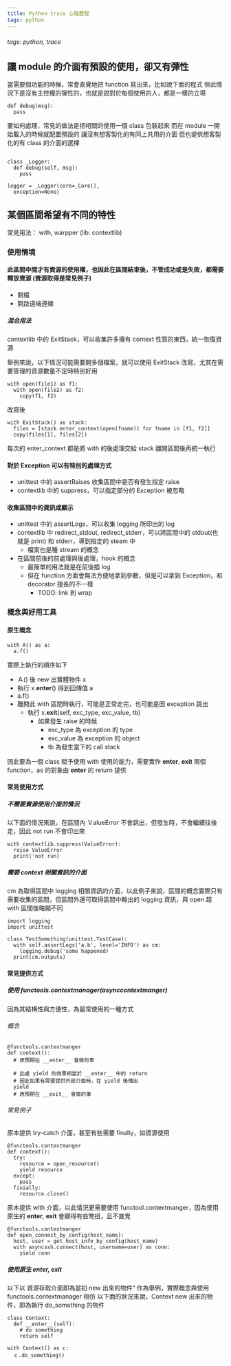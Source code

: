 ```yaml
---
title: Python trace 心路歷程
tags: python
---
```

###### tags: python, trace

## 讓 module 的介面有預設的使用，卻又有彈性

當需要個功能的時候，常會直覺地把 function 寫出來，比如說下面的程式
但此情況下是沒有主控權的彈性的，也就是說對於每個使用的人，都是一樣的立場

```=python
def debug(msg):
  pass
```

要如何處理，常見的做法是把相關的使用一個 class 包裝起來
而在 module 一開始載入的時候就配置預設的
讓沒有想客製化的有同上共用的介面
但也提供想客製化的有 class 的介面的選擇

```=python

class _Logger:
  def debug(self, msg):
    pass

logger = _Logger(core=_Core(),
  exception=None)
```

## 某個區間希望有不同的特性

常見用法： with, warpper (lib: contextlib)

### 使用情境

#### 此區間中間才有資源的使用權，也因此在區間結束後，不管成功或是失敗，都需要釋放資源 (資源取得是常見例子)

- 開檔
- 開啟遠端連線

##### 混合用法

contextlib 中的 ExitStack，可以收集許多擁有 context 性質的東西，統一恢復資源

舉例來說，以下情況可能需要開多個檔案，就可以使用 ExitStack 改寫，尤其在需要管理的資源數量不定時特別好用

``` =python
with open(file1) as f1:
  with open(file2) as f2:
    copy(f1, f2)
```

改寫後

``` =python
with ExitStack() as stack:
  files = [stack.enter_context(open(fname)) for fname in [f1, f2]]
  copy(files[1], files[2])
```

每次的 enter_context 都是將 with 的後處理交給 stack 離開區間後再統一執行

#### 對於 Exception 可以有特別的處理方式

- unittest 中的 assertRaises 收集區間中是否有發生指定 raise
- contextlib 中的 suppress，可以指定部分的 Exception 被忽略

#### 收集區間中的資訊或顯示

- unittest 中的 assertLogs，可以收集 logging 所印出的 log
- contextlib 中 redirect_stdout, redirect_stderr，可以將區間中的 stdout(也就是 print) 和 stderr，導到指定的 steam 中
  - 檔案也是種 stream 的概念
- 在區間前後的前處理與後處理，hook 的概念
  - 最簡單的用法就是在前後插 log
  - 但在 function 方面會無法方便地拿到參數，但是可以拿到 Exception，和 decorator 擅長的不一樣
    - TODO: link 到 wrap

### 概念與好用工具

#### 原生概念

``` =python
with A() as a:
  a.f()
```

實際上執行的順序如下

- Ａ() 後 new 出實體物件 x
- 執行 x.__enter__() 得到回傳值 a
- a.f()
- 離開此 with 區間時執行，可能是正常走完，也可能是因 exception 跳出
  - 執行 x.__exit__(self, exc_type, exc_value, tb)
    - 如果發生 raise 的時候
      - exc_type 為 exception 的 type
      - exc_value 為 exception 的 object
      - tb 為發生當下的 call stack

因此要為一個 class 賦予使用 with 使用的能力，需要實作 __enter__, __exit__ 兩個 function，as 的對象由 __enter__ 的 return 提供

#### 常見使用方式

##### 不需要資源使用介面的情況

以下面的情況來說，在區間內 ＶalueError 不會跳出，但發生時，不會繼續往後走，因此 not run 不會印出來

``` =python
with contextlib.suppress(ValueError):
  raise ValueError
  print('not run)
```

##### 需要 context 相關資訊的介面

cm 為取得區間中 logging 相關資訊的介面，以此例子來說，區間的概念實際只有需要收集的區間，但區間外還可取得區間中輸出的 logging 資訊，與 open 超 with 區間後略顯不同

``` =python
import logging
import unittest

class TestSomething(unittest.TestCase):
  with self.assertLogs('a.b', level='INFO') as cm:
    logging.debug('some happened)
  print(cm.outputs)
```

#### 常見提供方式

##### 使用 functools.contextmanager(asynccontextmanger)

因為其結構性與方便性，為最常使用的一種方式

###### 概念

``` =python
@functools.contextmanger
def context():
  # 原預期在 __enter__ 會做的事

  # 此處 yield 的效果相當於 __enter__ 中的 return
  # 因此如果有需要提供外部介面時，在 yield 後傳出
  yield
  # 原預期在 __exit__ 會做的事
```

###### 常見例子

原本提供 try-catch 介面，甚至有些需要 finally，如資源使用

``` =python
@functools.contextmanger
def context():
  try:
    resource = open_resource()
    yield resource
  except:
    pass
  finially:
    resource.close()
```

原本提供 with 介面，以此情況更需要使用 functool.contextmanger，因為使用原生的 __enter__, __exit__ 會顯得有些彆扭，且不直覺

``` =python
@functools.contextmanger
def open_connect_by_config(host_name):
  host, user = get_host_info_by_config(host_name)
  with asyncssh.connect(host, username=user) as conn:
    yield conn
```

##### 使用原生 __enter__, __exit__

以下以 資源存取介面即為當初 new 出來的物件“ 作為舉例，實際概念與使用 functools.contextmanager 相仿
以下面的狀況來說，Context new 出來的物件，即為執行 do_something 的物件

``` =python
class Context:
  def __enter__(self):
    # do something
    return self

with Context() as c:
  ｃ.do_something()
```
